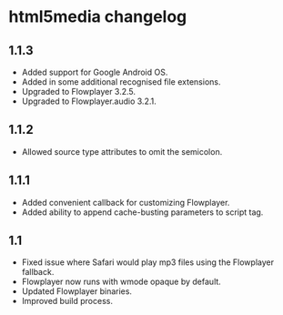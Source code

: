 html5media changelog
====================


1.1.3
-----

*   Added support for Google Android OS.
*   Added in some additional recognised file extensions.
*   Upgraded to Flowplayer 3.2.5.
*   Upgraded to Flowplayer.audio 3.2.1.


1.1.2
-----

*   Allowed source type attributes to omit the semicolon. 


1.1.1
-----

*   Added convenient callback for customizing Flowplayer.
*   Added ability to append cache-busting parameters to script tag.


1.1
---

*   Fixed issue where Safari would play mp3 files using the Flowplayer fallback.
*   Flowplayer now runs with wmode opaque by default.
*   Updated Flowplayer binaries.
*   Improved build process.
